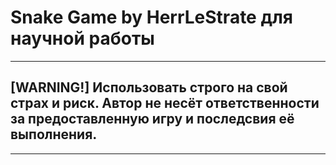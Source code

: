 # Snake Game by HerrLeStrate для научной работы 
*****
## [WARNING!] Использовать строго на свой страх и риск. Автор не несёт ответственности за предоставленную игру и последсвия её выполнения.
*****
